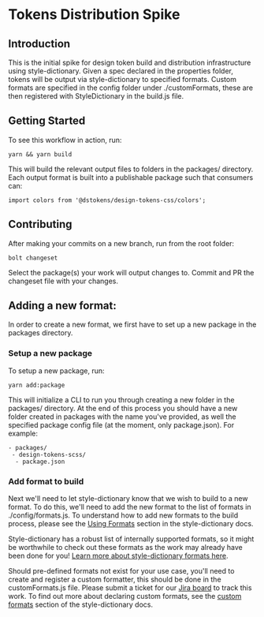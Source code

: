 # Tokens Distribution Spike
## Introduction

This is the initial spike for design token build and distribution infrastructure using style-dictionary.
Given a spec declared in the properties folder, tokens will be output via style-dictionary to specified formats.
Custom formats are specified in the config folder under ./customFormats, these are then registered with StyleDictionary in the build.js file.

## Getting Started
To see this workflow in action, run:

```
yarn && yarn build
```

This will build the relevant output files to folders in the packages/ directory.
Each output format is built into a publishable package such that consumers can:

```
import colors from '@dstokens/design-tokens-css/colors';
```
## Contributing 
After making your commits on a new branch, run from the root folder:
```
bolt changeset
```
Select the package(s) your work will output changes to. Commit and PR the changeset file with your changes.

## Adding a new format:

In order to create a new format, we first have to set up a new package in the packages directory.

### Setup a new package
To setup a new package, run:

```
yarn add:package
```

This will initialize a CLI to run you through creating a new folder in the packages/ directory.
At the end of this process you should have a new folder created in packages with the name you've provided, as well the specified package config file (at the moment, only package.json).
For example:

```
- packages/
 - design-tokens-scss/
  - package.json
```

### Add format to build

Next we'll need to let style-dictionary know that we wish to build to a new format.
To do this, we'll need to add the new format to the list of formats in ./config/formats.js.
To understand how to add new formats to the build process, please see the [Using Formats](https://amzn.github.io/style-dictionary/#/formats?id=using-formats) section in the style-dictionary docs.

Style-dictionary has a robust list of internally supported formats, so it might be worthwhile to check out these formats as the work may already have been done for you!
[Learn more about style-dictionary formats here](https://amzn.github.io/style-dictionary/#/formats?id=pre-defined-formats).

Should pre-defined formats not exist for your use case, you'll need to create and register a custom formatter, this should be done in the customFormats.js file. Please submit a ticket for our [Jira board](https://product-fabric.atlassian.net/jira/software/projects/DTOK/boards/371) to track this work.
To find out more about declaring custom formats, see the [custom formats](https://amzn.github.io/style-dictionary/#/formats?id=creating-formats) section of the style-dictionary docs.
